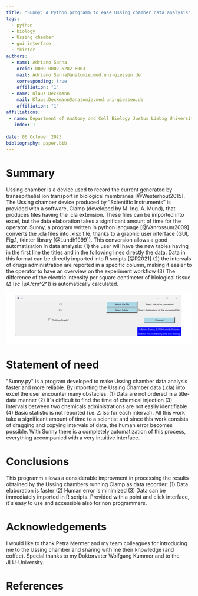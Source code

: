 ```yaml
---
title: "Sunny: A Python programm to ease Ussing chamber data analysis"
tags: 
  - python
  - biology
  - Ussing chamber
  - gui interface
  - tkinter  
authors:
  - name: Adriano Sanna 
    orcid: 0009-0002-6282-6003
    mail: Adriano.Sanna@anatomie.med.uni-giessen.de
    corresponding: true
    affiliation: "1"
  - name: Klaus Deckmann 
    mail: Klaus.Deckmann@anatomie.med.uni-giessen.de
    affiliation: "1"
affiliations:
 - name: Department of Anatomy and Cell Biology Justus Liebig University (JLU) Giessen, Germany
   index: 1
   
date: 06 October 2023
bibliography: paper.bib
---
```


# Summary

Ussing chamber is a device used to record the current generated by transepithelial ion transport in biological membranes [@Westerhout2015]. The Ussing chamber device produced by “Scientific Instruments” is provided with a software, Clamp (developed by M. Ing. A. Mund),  that produces files having the .cla extension. These files can be imported into excel, but the data elaboration takes a significant amount of time for the operator. Sunny, a program written in python language [@Vanrossum2009] converts the .cla files into .xlsx file, thanks to a graphic user interface (GUI, Fig.1, tkinter library [@Lundh1999]). This conversion allows a good automatization in data analysis: (1) the user will have the new tables having in the first line the titles and in the following lines directly the data. Data in this format can be directly imported into R scripts [@R2021] (2) the intervals of drugs administration are reported in a specific column, making it easier to the operator to have an overview on the experiment workflow (3) The difference of the electric intensity per square centimeter of biological tissue ($\Delta$ I*sc* [µA/cm^2^]) is automatically calculated.

![Sunny is provided with a graphic user interface.](image.png)

# Statement of need

"Sunny.py" is a program developed to make Ussing chamber data analysis faster and more reliable. By importing the Ussing Chamber data (.cla) into excel the user encounter many obstacles: (1) Data are not ordered in a title-data manner (2) It´s difficult to find the time of chemical injection (3) Intervals between two chemicals administrations are not easily identifiable (4) Basic statistic is not reported (i.e. $\Delta$ I*sc* for each interval). All this work take a significant amount of time to a  scientist and since this work consists of dragging and copying intervals of data, the human error becomes possible. With Sunny there is a completely automatization of this process, everything accompanied with a very intuitive interface.

# Conclusions
This programm allows a considerable improvment in processing the results obtained by the Ussing chambers running Clamp as data recorder: (1) Data elaboration is faster (2) Human error is minimized (3) Data can be immediately imported in R scripts. Provided with a point and click interface, it´s easy to use and accessible also for non programmers. 

# Acknowledgements

I would like to thank Petra Mermer and my team colleagues for introducing me to the Ussing chamber and sharing with me their knowledge (and coffee).
Special thanks to my Doktorvater Wolfgang Kummer and to the JLU-University.

# References

